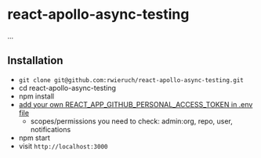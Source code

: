 # react-apollo-async-testing

...

## Installation

* `git clone git@github.com:rwieruch/react-apollo-async-testing.git`
* cd react-apollo-async-testing
* npm install
* [add your own REACT_APP_GITHUB_PERSONAL_ACCESS_TOKEN in .env file](https://help.github.com/articles/creating-a-personal-access-token-for-the-command-line/)
  * scopes/permissions you need to check: admin:org, repo, user, notifications
* npm start
* visit `http://localhost:3000`
